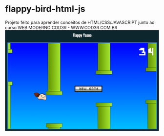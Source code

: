 # flappy-bird-html-js

Projeto feito para aprender conceitos de HTML/CSS/JAVASCRIPT junto ao curso WEB MODERNO COD3R - WWW.COD3R.COM.BR  
![flappy](https://github.com/phfreitasf/flappy-bird-html-js/blob/master/flappy.png)
